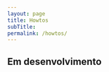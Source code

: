```yaml
---
layout: page
title: Howtos
subTitle: 
permalink: /howtos/
---
```


<h2 class="text-center">Em desenvolvimento</h3>
<br />
<br />
<br />
<br />
<br />
<br />
<br />